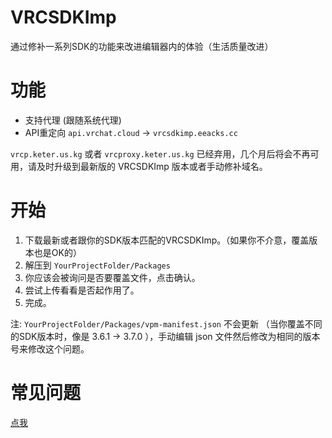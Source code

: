 # VRCSDKImp

通过修补一系列SDK的功能来改进编辑器内的体验（生活质量改进）


# 功能

* 支持代理 (跟随系统代理)
* API重定向  `api.vrchat.cloud` -> `vrcsdkimp.eeacks.cc`

``vrcp.keter.us.kg`` 或者 `vrcproxy.keter.us.kg` 已经弃用，几个月后将会不再可用，请及时升级到最新版的 VRCSDKImp 版本或者手动修补域名。

# 开始

1. 下载最新或者跟你的SDK版本匹配的VRCSDKImp。（如果你不介意，覆盖版本也是OK的）
2. 解压到 `YourProjectFolder/Packages`
3. 你应该会被询问是否要覆盖文件，点击确认。
4. 尝试上传看看是否起作用了。
5. 完成。

注: `YourProjectFolder/Packages/vpm-manifest.json` 不会更新 （当你覆盖不同的SDK版本时，像是 3.6.1 -> 3.7.0 ），手动编辑 json 文件然后修改为相同的版本号来修改这个问题。


# 常见问题

[点我](https://github.com/extremeblackliu/VRCSDKImp/blob/main/faq_cn.md)
